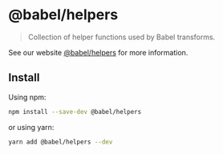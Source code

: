 # @babel/helpers

> Collection of helper functions used by Babel transforms.

See our website [@babel/helpers](https://babeljs.io/docs/en/next/babel-helpers.html) for more information.

## Install

Using npm:

```sh
npm install --save-dev @babel/helpers
```

or using yarn:

```sh
yarn add @babel/helpers --dev
```
